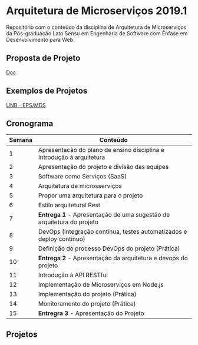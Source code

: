 # Arquitetura de Microserviços 2019.1

Repositório com o conteúdo da disciplina de Arquitetura de Microserviços da Pós-graduação Lato Sensu em Engenharia de Software com Ênfase em Desenvolvimento para Web.

## Proposta de Projeto
[Doc](https://docs.google.com/document/d/16NqDmR0DPG2JcMWISkUpIdeKvDl8RKrnIjN4jx0kpx0/edit?usp=sharing)

## Exemplos de Projetos 
[UNB - EPS/MDS](https://github.com/fga-eps-mds?utf8=%E2%9C%93&q=2017.2)

## Cronograma
| Semana | Conteúdo |
| ------ | ------ |
| 1 | Apresentacão do plano de ensino disciplina e Introdução à arquitetura |
| 2 | Apresentação do projeto e divisão das equipes |
| 3 | Software como Serviços (SaaS) |
| 4 | Arquitetura de microsserviços |
| 5 | Propor uma arquitetura para o projeto  |
| 6 | Estilo arquitetural Rest |
| 7 | **Entrega 1** - Apresentação de uma sugestão de arquitetura do projeto |
| 8 | DevOps (integração contínua, testes automatizados e deploy contínuo) |
| 9 | Definição do processo DevOps do projeto (Prática) |
| 10 |  **Entrega 2** - Apresentação da arquitetura e devops do projeto  |
| 11 | Introdução à API RESTful |
| 12 | Implementação de Microserviços em Node.js |
| 13 |  Implementação do projeto  (Prática) |
| 14 |  Monitoramento do projeto   (Prática) |
| 15 |  **Entregra 3** - Apresentação do Projeto |


  ## Projetos

